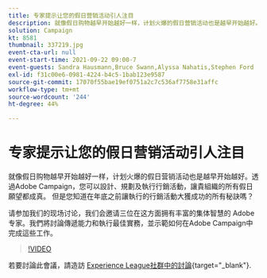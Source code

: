 ```yaml
---
title: 专家提示让您的假日营销活动引人注目
description: 就像假日购物越早开始越好一样，计划火爆的假日营销活动也是越早开始越好。透過Adobe Campaign，您可以設計、規劃及執行行銷活動，讓貴組織的所有假日願望都成真。 但是您知道在年底之前讓執行的行銷活動大獲成功的所有秘訣嗎？ 请参加我们的现场讨论，我们会邀请三位在这方面拥有丰富的集体智慧的 Adobe 专家。我們將討論傳遞能力和執行最佳實務，並示範如何在Adobe Campaign中完成這些工作。
solution: Campaign
kt: 8581
thumbnail: 337219.jpg
event-cta-url: null
event-start-time: 2021-09-22 09:00-7
event-guests: Sandra Hausmann,Bruce Swann,Alyssa Nahatis,Stephen Ford
exl-id: f31c00e6-0981-4224-b4c5-1bab123e9587
source-git-commit: 17070f55bae19ef0751a2c7c536af7758e31affc
workflow-type: tm+mt
source-wordcount: '244'
ht-degree: 44%

---
```


# 专家提示让您的假日营销活动引人注目

就像假日购物越早开始越好一样，计划火爆的假日营销活动也是越早开始越好。透過Adobe Campaign，您可以設計、規劃及執行行銷活動，讓貴組織的所有假日願望都成真。 但是您知道在年底之前讓執行的行銷活動大獲成功的所有秘訣嗎？

请参加我们的现场讨论，我们会邀请三位在这方面拥有丰富的集体智慧的 Adobe 专家。我們將討論傳遞能力和執行最佳實務，並示範如何在Adobe Campaign中完成這些工作。

>[!VIDEO](https://video.tv.adobe.com/v/337219/?quality=12&learn=on)

若要討論此會議，請造訪 [Experience League社群中的討論](https://experienceleaguecommunities.adobe.com/t5/adobe-campaign-classic/questions-and-discussion-for-experience-league-live-ep-3-expert/td-p/425205){target="_blank"}.
